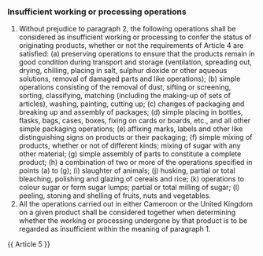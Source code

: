 ### Insufficient working or processing operations

1. Without prejudice to paragraph 2, the following operations shall be considered as insufficient working or processing to confer the status of originating products, whether or not the requirements of Article 4 are satisfied:
(a) preserving operations to ensure that the products remain in good condition during transport and storage (ventilation, spreading out, drying, chilling, placing in salt, sulphur dioxide or other aqueous solutions, removal of damaged parts and like operations);
(b) simple operations consisting of the removal of dust, sifting or screening, sorting, classifying, matching (including the making-up of sets of articles), washing, painting, cutting up;
(c) changes of packaging and breaking up and assembly of packages;
(d) simple placing in bottles, flasks, bags, cases, boxes, fixing on cards or boards, etc., and all other simple packaging operations;
(e) affixing marks, labels and other like distinguishing signs on products or their packaging;
(f) simple mixing of products, whether or not of different kinds; mixing of sugar with any other material;
(g) simple assembly of parts to constitute a complete product;
(h) a combination of two or more of the operations specified in points (a) to (g);
(i) slaughter of animals;
(j) husking, partial or total bleaching, polishing and glazing of cereals and rice;
(k) operations to colour sugar or form sugar lumps; partial or total milling of sugar;
(l) peeling, stoning and shelling of fruits, nuts and vegetables.
2. All the operations carried out in either Cameroon or the United Kingdom on a given product shall be considered together when determining whether the working or processing undergone by that product is to be regarded as insufficient within the meaning of paragraph 1.

{{ Article 5 }}
